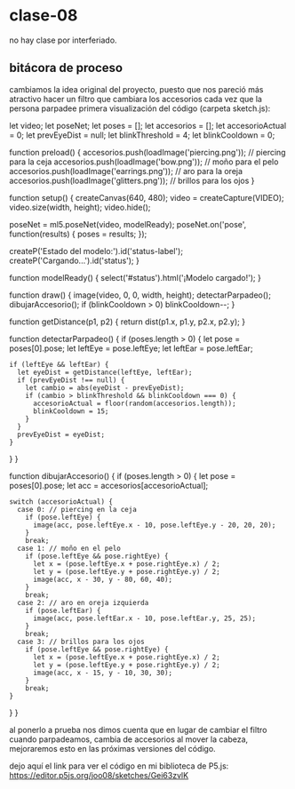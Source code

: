 # clase-08

no hay clase por interferiado.
## bitácora de proceso

cambiamos la idea original del proyecto, puesto que nos pareció más atractivo hacer un filtro que cambiara los accesorios cada vez que la persona parpadee
primera visualización del código (carpeta sketch.js):

let video;
let poseNet;
let poses = [];
let accesorios = [];
let accesorioActual = 0;
let prevEyeDist = null;
let blinkThreshold = 4;
let blinkCooldown = 0;

function preload() {
  accesorios.push(loadImage('piercing.png'));   // piercing para la ceja
  accesorios.push(loadImage('bow.png'));        // moño para el pelo
  accesorios.push(loadImage('earrings.png'));   // aro para la oreja
  accesorios.push(loadImage('glitters.png'));   // brillos para los ojos
}

function setup() {
  createCanvas(640, 480);
  video = createCapture(VIDEO);
  video.size(width, height);
  video.hide();

  poseNet = ml5.poseNet(video, modelReady);
  poseNet.on('pose', function(results) {
    poses = results;
  });

  createP('Estado del modelo:').id('status-label');
  createP('Cargando...').id('status');
}

function modelReady() {
  select('#status').html('¡Modelo cargado!');
}

function draw() {
  image(video, 0, 0, width, height);
  detectarParpadeo();
  dibujarAccesorio();
  if (blinkCooldown > 0) blinkCooldown--;
}

function getDistance(p1, p2) {
  return dist(p1.x, p1.y, p2.x, p2.y);
}

function detectarParpadeo() {
  if (poses.length > 0) {
    let pose = poses[0].pose;
    let leftEye = pose.leftEye;
    let leftEar = pose.leftEar;

    if (leftEye && leftEar) {
      let eyeDist = getDistance(leftEye, leftEar);
      if (prevEyeDist !== null) {
        let cambio = abs(eyeDist - prevEyeDist);
        if (cambio > blinkThreshold && blinkCooldown === 0) {
          accesorioActual = floor(random(accesorios.length));
          blinkCooldown = 15;
        }
      }
      prevEyeDist = eyeDist;
    }
  }
}

function dibujarAccesorio() {
  if (poses.length > 0) {
    let pose = poses[0].pose;
    let acc = accesorios[accesorioActual];

    switch (accesorioActual) {
      case 0: // piercing en la ceja
        if (pose.leftEye) {
          image(acc, pose.leftEye.x - 10, pose.leftEye.y - 20, 20, 20);
        }
        break;
      case 1: // moño en el pelo
        if (pose.leftEye && pose.rightEye) {
          let x = (pose.leftEye.x + pose.rightEye.x) / 2;
          let y = (pose.leftEye.y + pose.rightEye.y) / 2;
          image(acc, x - 30, y - 80, 60, 40);
        }
        break;
      case 2: // aro en oreja izquierda
        if (pose.leftEar) {
          image(acc, pose.leftEar.x - 10, pose.leftEar.y, 25, 25);
        }
        break;
      case 3: // brillos para los ojos
        if (pose.leftEye && pose.rightEye) {
          let x = (pose.leftEye.x + pose.rightEye.x) / 2;
          let y = (pose.leftEye.y + pose.rightEye.y) / 2;
          image(acc, x - 15, y - 10, 30, 30);
        }
        break;
    }
  }
}

al ponerlo a prueba nos dimos cuenta que en lugar de cambiar el filtro cuando parpadeamos, cambia de accesorios al mover la cabeza, mejoraremos esto en las próximas versiones del código.

dejo aquí el link para ver el código en mi biblioteca de P5.js: https://editor.p5js.org/joo08/sketches/Gei63zvlK
